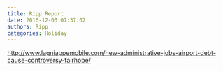```yaml
---
title: Ripp Report
date: 2016-12-03 07:37:02
authors: Ripp
categories: Holiday
---
```


 http://www.lagniappemobile.com/new-administrative-jobs-airport-debt-cause-controversy-fairhope/
